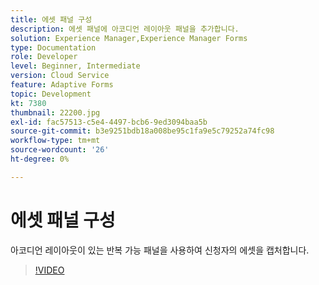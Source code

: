 ```yaml
---
title: 에셋 패널 구성
description: 에셋 패널에 아코디언 레이아웃 패널을 추가합니다.
solution: Experience Manager,Experience Manager Forms
type: Documentation
role: Developer
level: Beginner, Intermediate
version: Cloud Service
feature: Adaptive Forms
topic: Development
kt: 7380
thumbnail: 22200.jpg
exl-id: fac57513-c5e4-4497-bcb6-9ed3094baa5b
source-git-commit: b3e9251bdb18a008be95c1fa9e5c79252a74fc98
workflow-type: tm+mt
source-wordcount: '26'
ht-degree: 0%

---
```


# 에셋 패널 구성

아코디언 레이아웃이 있는 반복 가능 패널을 사용하여 신청자의 에셋을 캡처합니다.

>[!VIDEO](https://video.tv.adobe.com/v/336473?quality=12&learn=on)
